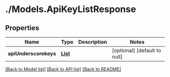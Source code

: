 # ./Models.ApiKeyListResponse
## Properties

Name | Type | Description | Notes
------------ | ------------- | ------------- | -------------
**apiUnderscorekeys** | [**List**][1] |  | [optional] [default to null]

[[Back to Model list]][2] [[Back to API list]][3] [[Back to README]][4]

[1]: ApiKey.md
[2]: ../README.md#documentation-for-models
[3]: ../README.md#documentation-for-api-endpoints
[4]: ../README.md
